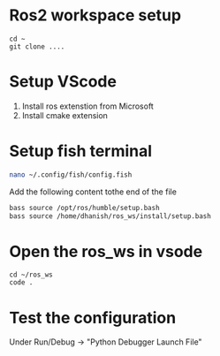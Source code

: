 # Ros2 workspace setup


```
cd ~
git clone ....
```

# Setup VScode

1. Install ros extenstion from Microsoft
2. Install cmake extension


# Setup fish terminal 

```bash
nano ~/.config/fish/config.fish 
```

Add the following content tothe end of the file

```bash
bass source /opt/ros/humble/setup.bash
bass source /home/dhanish/ros_ws/install/setup.bash

```

# Open the ros_ws in vsode

```
cd ~/ros_ws
code .
```


# Test the configuration


Under Run/Debug -> "Python Debugger Launch File"
